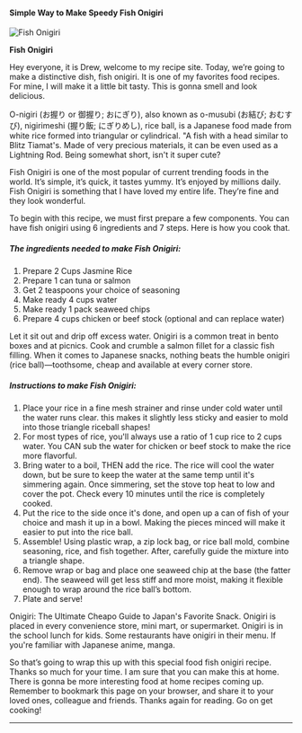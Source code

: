            

#### Simple Way to Make Speedy Fish Onigiri

![Fish Onigiri](https://img-global.cpcdn.com/recipes/b65a091507a16ed1/751x532cq70/fish-onigiri-recipe-main-photo.jpg)

**Fish Onigiri**

Hey everyone, it is Drew, welcome to my recipe site. Today, we’re going to make a distinctive dish, fish onigiri. It is one of my favorites food recipes. For mine, I will make it a little bit tasty. This is gonna smell and look delicious.

O-nigiri (お握り or 御握り; おにぎり), also known as o-musubi (お結び; おむすび), nigirimeshi (握り飯; にぎりめし), rice ball, is a Japanese food made from white rice formed into triangular or cylindrical. "A fish with a head similar to Blitz Tiamat's. Made of very precious materials, it can be even used as a Lightning Rod. Being somewhat short, isn't it super cute?

Fish Onigiri is one of the most popular of current trending foods in the world. It’s simple, it’s quick, it tastes yummy. It’s enjoyed by millions daily. Fish Onigiri is something that I have loved my entire life. They’re fine and they look wonderful.

To begin with this recipe, we must first prepare a few components. You can have fish onigiri using 6 ingredients and 7 steps. Here is how you cook that.

##### The ingredients needed to make Fish Onigiri:

1.  Prepare 2 Cups Jasmine Rice
2.  Prepare 1 can tuna or salmon
3.  Get 2 teaspoons your choice of seasoning
4.  Make ready 4 cups water
5.  Make ready 1 pack seaweed chips
6.  Prepare 4 cups chicken or beef stock (optional and can replace water)

Let it sit out and drip off excess water. Onigiri is a common treat in bento boxes and at picnics. Cook and crumble a salmon fillet for a classic fish filling. When it comes to Japanese snacks, nothing beats the humble onigiri (rice ball)—toothsome, cheap and available at every corner store.

##### Instructions to make Fish Onigiri:

1.  Place your rice in a fine mesh strainer and rinse under cold water until the water runs clear. this makes it slightly less sticky and easier to mold into those triangle riceball shapes!
2.  For most types of rice, you'll always use a ratio of 1 cup rice to 2 cups water. You CAN sub the water for chicken or beef stock to make the rice more flavorful.
3.  Bring water to a boil, THEN add the rice. The rice will cool the water down, but be sure to keep the water at the same temp until it's simmering again. Once simmering, set the stove top heat to low and cover the pot. Check every 10 minutes until the rice is completely cooked.
4.  Put the rice to the side once it's done, and open up a can of fish of your choice and mash it up in a bowl. Making the pieces minced will make it easier to put into the rice ball.
5.  Assemble! Using plastic wrap, a zip lock bag, or rice ball mold, combine seasoning, rice, and fish together. After, carefully guide the mixture into a triangle shape.
6.  Remove wrap or bag and place one seaweed chip at the base (the fatter end). The seaweed will get less stiff and more moist, making it flexible enough to wrap around the rice ball’s bottom.
7.  Plate and serve!

Onigiri: The Ultimate Cheapo Guide to Japan's Favorite Snack. Onigiri is placed in every convenience store, mini mart, or supermarket. Onigiri is in the school lunch for kids. Some restaurants have onigiri in their menu. If you're familiar with Japanese anime, manga.

So that’s going to wrap this up with this special food fish onigiri recipe. Thanks so much for your time. I am sure that you can make this at home. There is gonna be more interesting food at home recipes coming up. Remember to bookmark this page on your browser, and share it to your loved ones, colleague and friends. Thanks again for reading. Go on get cooking!

* * *